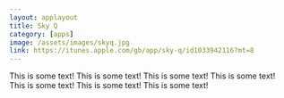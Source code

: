 ```yaml
---
layout: applayout
title: Sky Q
category: [apps]
image: /assets/images/skyq.jpg
link: https://itunes.apple.com/gb/app/sky-q/id1033942116?mt=8
---
```




This is some text!
This is some text!
This is some text!
This is some text!
This is some text!
This is some text!
This is some text!